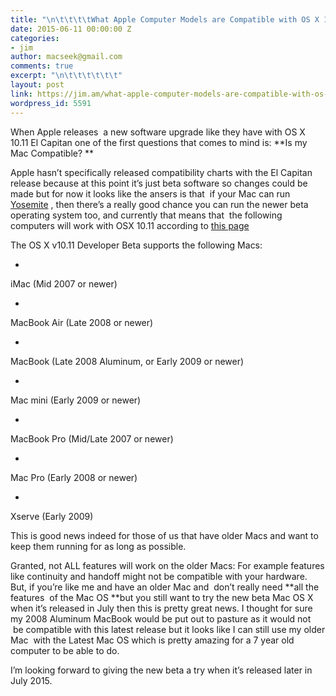 ```yaml
---
title: "\n\t\t\t\tWhat Apple Computer Models are Compatible with OS X 10.11 El Capitan?\t\t"
date: 2015-06-11 00:00:00 Z
categories:
- jim
author: macseek@gmail.com
comments: true
excerpt: "\n\t\t\t\t\t\t"
layout: post
link: https://jim.am/what-apple-computer-models-are-compatible-with-os-x-10-11-el-capitan/
wordpress_id: 5591
---
```


When Apple releases  a new software upgrade like they have with OS X 10.11 El Capitan one of the first questions that comes to mind is: **Is my Mac Compatible? **




Apple hasn’t specifically released compatibility charts with the El Capitan release because at this point it’s just beta software so changes could be made but for now it looks like the ansers is that  if your Mac can run [Yosemite](http://www.apple.com/osx/) , then there’s a really good chance you can run the newer beta operating system too, and currently that means that  the following computers will work with OSX 10.11 according to [this page](https://developer.apple.com/library/prerelease/mac/releasenotes/General/rn-osx-10.11/index.html#//apple_ref/doc/uid/TP40016209)<section class="section">




The OS X v10.11 Developer Beta supports the following Macs:






  * 


iMac (Mid 2007 or newer)





  * 


MacBook Air (Late 2008 or newer)





  * 


MacBook (Late 2008 Aluminum, or Early 2009 or newer)





  * 


Mac mini (Early 2009 or newer)





  * 


MacBook Pro (Mid/Late 2007 or newer)





  * 


Mac Pro (Early 2008 or newer)





  * 


Xserve (Early 2009)







This is good news indeed for those of us that have older Macs and want to keep them running for as long as possible.</section>




Granted, not ALL features will work on the older Macs: For example features like continuity and handoff might not be compatible with your hardware. But, if you’re like me and have an older Mac and  don’t really need **all the features  of the Mac OS **but you still want to try the new beta Mac OS X when it’s released in July then this is pretty great news. I thought for sure my 2008 Aluminum MacBook would be put out to pasture as it would not  be compatible with this latest release but it looks like I can still use my older Mac  with the Latest Mac OS which is pretty amazing for a 7 year old computer to be able to do.




I’m looking forward to giving the new beta a try when it’s released later in July 2015.




 




 <section class="section"></section>




 




 




 


		
